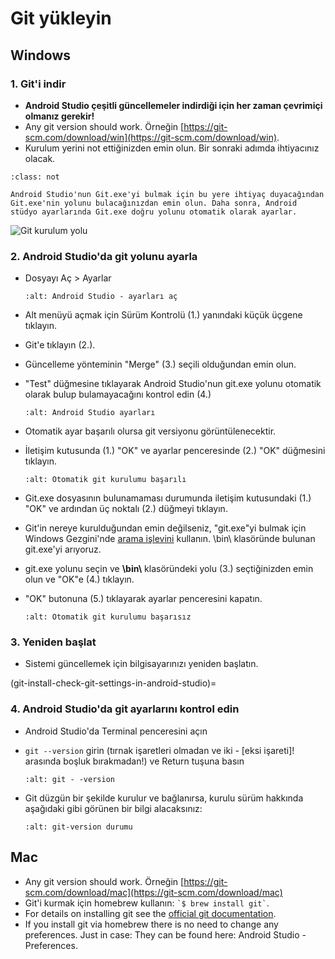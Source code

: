 # Git yükleyin

## Windows

### 1. Git'i indir

- **Android Studio çeşitli güncellemeler indirdiği için her zaman çevrimiçi olmanız gerekir!**
- Any git version should work. Örneğin [https://git-scm.com/download/win](https://git-scm.com/download/win).
- Kurulum yerini not ettiğinizden emin olun. Bir sonraki adımda ihtiyacınız olacak.

```{admonition} make git.exe available via Windows PATH
:class: not

Android Studio'nun Git.exe'yi bulmak için bu yere ihtiyaç duyacağından Git.exe'nin yolunu bulacağınızdan emin olun. Daha sonra, Android stüdyo ayarlarında Git.exe doğru yolunu otomatik olarak ayarlar.

```

![Git kurulum yolu](../images/Update_GitPath.png)

### 2. Android Studio'da git yolunu ayarla

- Dosyayı Aç > Ayarlar

  ```{image} ../images/Update_GitSettings1.png
  :alt: Android Studio - ayarları aç
  ```

- Alt menüyü açmak için Sürüm Kontrolü (1.) yanındaki küçük üçgene tıklayın.

- Git'e tıklayın (2.).

- Güncelleme yönteminin "Merge" (3.) seçili olduğundan emin olun.

- "Test" düğmesine tıklayarak Android Studio'nun git.exe yolunu otomatik olarak bulup bulamayacağını kontrol edin (4.)

  ```{image} ../images/AndroidStudio361_09.png
  :alt: Android Studio ayarları
  ```

- Otomatik ayar başarılı olursa git versiyonu görüntülenecektir.

- İletişim kutusunda (1.) "OK" ve ayarlar penceresinde (2.) "OK" düğmesini tıklayın.

  ```{image} ../images/AndroidStudio361_10.png
  :alt: Otomatik git kurulumu başarılı
  ```

- Git.exe dosyasının bulunamaması durumunda iletişim kutusundaki (1.) "OK" ve ardından üç noktalı (2.) düğmeyi tıklayın.

- Git'in nereye kurulduğundan emin değilseniz, "git.exe"yi bulmak için Windows Gezgini'nde [arama işlevini](https://www.tenforums.com/tutorials/94452-search-file-explorer-windows-10-a.html) kullanın. \bin\ klasöründe bulunan git.exe'yi arıyoruz.

- git.exe yolunu seçin ve **\\bin\\** klasöründeki yolu (3.) seçtiğinizden emin olun ve "OK"e (4.) tıklayın.

- "OK" butonuna (5.) tıklayarak ayarlar penceresini kapatın.

  ```{image} ../images/AndroidStudio361_11.png
  :alt: Otomatik git kurulumu başarısız
  ```

### 3. Yeniden başlat

- Sistemi güncellemek için bilgisayarınızı yeniden başlatın.

(git-install-check-git-settings-in-android-studio)=
### 4. Android Studio'da git ayarlarını kontrol edin

- Android Studio'da Terminal penceresini açın

- `git --version` girin (tırnak işaretleri olmadan ve iki - \[eksi işareti\]! arasında boşluk bırakmadan!) ve Return tuşuna basın

  ```{image} ../images/AndroidStudio_gitversion1.png
  :alt: git - -version
  ```

- Git düzgün bir şekilde kurulur ve bağlanırsa, kurulu sürüm hakkında aşağıdaki gibi görünen bir bilgi alacaksınız:

  ```{image} ../images/AndroidStudio_gitversion2.png
  :alt: git-version durumu
  ```

## Mac

- Any git version should work. Örneğin [https://git-scm.com/download/mac](https://git-scm.com/download/mac)
- Git'i kurmak için homebrew kullanın: `` `$ brew install git` ``.
- For details on installing git see the [official git documentation](https://git-scm.com/book/en/v2/Getting-Started-Installing-Git).
- If you install git via homebrew there is no need to change any preferences. Just in case: They can be found here: Android Studio - Preferences.
